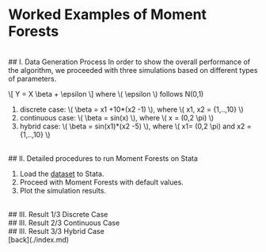 # Worked Examples of Moment Forests


<br>
## I. Data Generation Process
In order to show the overall performance of the algorithm, we proceeded with three simulations based on different types of parameters.

\\[
Y = X \beta + \epsilon
\\]
where \\( \epsilon \\) follows N(0,1)
 1. discrete case: \\( \beta = x1 +10*(x2 -1) \\), where \\( x1, x2 = {1,..,10} \\)
 2. continuous case: \\( \beta = sin(x) \\), where \\( x = (0,2 \pi) \\)
 3. hybrid case: \\( \beta = sin(x1)*(x2 -5) \\), where \\( x1= (0,2 \pi) and x2 = {1,..,10} \\)



<br>
## II. Detailed procedures to run Moment Forests on Stata

1. Load the [dataset](https://github.com/cactus911/momentForests/tree/master/Monte_Carlo) to Stata.
2. Proceed with Moment Forests with default values.
3. Plot the simulation results.



<br>
## III. Result 1/3 Discrete Case




<br>
## III. Result 2/3 Continuous Case





<br>
## III. Result 3/3 Hybrid Case






<br>
[back](./index.md)
















